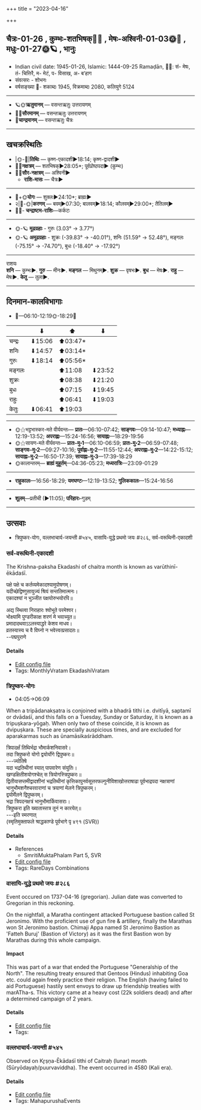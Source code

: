 +++
title = "2023-04-16"

+++
## चैत्रः-01-26  ,  कुम्भः-शतभिषक्🌛🌌  ,  मेषः-अश्विनी-01-03🌞🌌  ,  मधुः-01-27🌞🪐  ,  भानुः
- Indian civil date: 1945-01-26, Islamic: 1444-09-25 Ramaḍān, 🌌🌞: सं- मेषः, तं- चित्तिरै, म- मेटं, प- विसाख, अ- ब’हाग
- संवत्सरः - शोभनः
- वर्षसङ्ख्या 🌛- शकाब्दः 1945, विक्रमाब्दः 2080, कलियुगे 5124
___________________
- 🪐🌞**ऋतुमानम्** — वसन्तऋतुः उत्तरायणम्
- 🌌🌞**सौरमानम्** — वसन्तऋतुः उत्तरायणम्
- 🌛**चान्द्रमानम्** — वसन्तऋतुः चैत्रः
___________________


## खचक्रस्थितिः
- |🌞-🌛|**तिथिः** — कृष्ण-एकादशी►18:14; कृष्ण-द्वादशी►  
- 🌌🌛**नक्षत्रम्** — शतभिषक्►28:05*; पूर्वप्रोष्ठपदा► (कुम्भः)  
- 🌌🌞**सौर-नक्षत्रम्** — अश्विनी►  
  - **राशि-मासः** — चैत्रः► 
___________________
- 🌛+🌞**योगः** — शुक्लः►24:10*; ब्राह्मः►  
- २|🌛-🌞|**करणम्** — बवम्►07:30; बालवम्►18:14; कौलवम्►29:00*; तैतिलम्►  
- 🌌🌛- **चन्द्राष्टम-राशिः**—कर्कटः  
___________________
- 🌞-🪐 **मूढग्रहाः** - गुरुः (3.03° → 3.77°)
- 🌞-🪐 **अमूढग्रहाः** - शुक्रः (-39.83° → -40.01°), शनिः (51.59° → 52.48°), मङ्गलः (-75.15° → -74.70°), बुधः (-18.40° → -17.92°)
___________________
राशयः  
**शनि** — कुम्भः►. **गुरु** — मीनः►. **मङ्गल** — मिथुनम्►. **शुक्र** — वृषभः►. **बुध** — मेषः►. **राहु** — मेषः►. **केतु** — तुला►. 
___________________


## दिनमान-कालविभागाः
- 🌅—06:10-12:19🌞-18:29🌇  

|      |⬇     |⬆     |⬇     |
|------|-----|-----|------|
|चन्द्रः|⬇15:06 |⬆03:47*|     |
|शनिः   |⬇14:57 |⬆03:14*|     |
|गुरुः  |⬇18:14 |⬆05:56*|     |
|मङ्गलः |     |⬆11:08 |⬇23:52 |
|शुक्रः |     |⬆08:38 |⬇21:20 |
|बुधः   |     |⬆07:15 |⬇19:45 |
|राहुः  |     |⬆06:41 |⬇19:03 |
|केतुः  |⬇06:41 |⬆19:03 |     |
___________________
- 🌞⚝भट्टभास्कर-मते वीर्यवन्तः— **प्रातः**—06:10-07:42; **साङ्गवः**—09:14-10:47; **मध्याह्नः**—12:19-13:52; **अपराह्णः**—15:24-16:56; **सायाह्नः**—18:29-19:56  
- 🌞⚝सायण-मते वीर्यवन्तः— **प्रातः-मु॰1**—06:10-06:59; **प्रातः-मु॰2**—06:59-07:48; **साङ्गवः-मु॰2**—09:27-10:16; **पूर्वाह्णः-मु॰2**—11:55-12:44; **अपराह्णः-मु॰2**—14:22-15:12; **सायाह्नः-मु॰2**—16:50-17:39; **सायाह्नः-मु॰3**—17:39-18:29  
- 🌞कालान्तरम्— **ब्राह्मं मुहूर्तम्**—04:36-05:23; **मध्यरात्रिः**—23:09-01:29  
___________________
- **राहुकालः**—16:56-18:29; **यमघण्टः**—12:19-13:52; **गुलिककालः**—15:24-16:56  
___________________
- **शूलम्**—प्रतीची (►11:05); **परिहारः**–गुडम्  
___________________

## उत्सवाः
- त्रिपुष्कर-योगः, वल्लभाचार्य-जयन्ती #५४५, वासायि-युद्धे प्रथमो जयः #२८६, सर्व-वरूथिनी-एकादशी
### सर्व-वरूथिनी-एकादशी



The Krishna-paksha Ekadashi of chaitra month is known as varūthinī-ēkādaśī.

पक्षे पक्षे च कर्तव्यमेकादश्यामुपोषणम्।  
यदीच्छेद्विष्णुसायुज्यं श्रियं सन्ततिमात्मनः।  
एकादश्यां न भुञ्जीत पक्षयोरुभयोरपि॥  
  
अद्य स्थित्वा निराहारः श्वोभूते परमेश्वर।  
भोक्ष्यामि पुण्डरीकाक्ष शरणं मे भवाच्युत॥  
प्रमादादथवाऽऽलस्याद्धरे केशव माधव।  
व्रतस्यास्य च वै विघ्नो न भवेत्त्वत्प्रसादतः॥  
--पद्मपुराणे



#### Details
- [Edit config file](https://github.com/jyotisham/adyatithi/blob/master/time_focus/monthly/ekAdashI/description_only/varUthinI-EkAdazI.toml)
- Tags: MonthlyVratam EkadashiVratam


### त्रिपुष्कर-योगः
- 04:05→06:09



When a tripādanakṣatra is conjoined with a bhadrā tithi i.e. dvitīyā, saptamī or dvādaśī, and this falls on a Tuesday, Sunday or Saturday, it is known as a tripuṣkara-yōgaḥ. When only two of these coincide, it is known as dvipuṣkara. These are specially auspicious times, and are excluded for aparakarmas such as ūnamāsikaśrāddham.

त्रिपादर्क्षं तिथिर्भद्रा भौमार्कशनिवासरे।  
तदा त्रिपुष्करो योगो द्वयोर्योगे द्विपुष्करः॥  
---ज्योतिषे  
यदा भद्रतिथीनां स्यात् पापवारेण संयुतिः।  
खण्डक्षितीशयोगश्चेत् स त्रियोगस्त्रिपुष्करः॥  
द्वितीयासप्तमीद्वादशीनां भद्रतिथीनां कृत्तिकापुनर्वसूत्तरफल्गुनीविशाखोत्तराषाढा पूर्वभाद्रपदा नक्षत्राणां भानुभौमशनैश्चरवाराणां च त्रयाणां मेलने त्रिपुष्करम्।  
द्वयोर्मेलने द्विपुष्करम्।   
भद्रा त्रिपदनक्षत्रं भानुभौमार्किवासराः।  
त्रिपुष्करा इति ख्यातास्तत्र तूनं न कारयेत्॥  
---इति स्मरणात्  
(स्मृतिमुक्ताफले श्राद्धकाण्डे पूर्वभागे पृ ४९१ (SVR))



#### Details
- References
  - SmritiMuktaPhalam Part 5, SVR
- [Edit config file](https://github.com/jyotisham/adyatithi/blob/master/time_focus/misc_combinations/description_only/tripuSkara-yOgaH~0.toml)
- Tags: RareDays Combinations


### वासायि-युद्धे प्रथमो जयः #२८६

Event occured on 1737-04-16 (gregorian). Julian date was converted to Gregorian in this reckoning. 

On the nightfall, a Maratha contingent attacked Portuguese bastion called St Jeronimo. With the proficient use of gun fire & artillery, finally the Marathas won St Jeronimo bastion. Chimaji Appa named St Jeronimo Bastion as 'Fatteh Buruj' (Bastion of Victory) as it was the first Bastion won by Marathas during this whole campaign.

#### Impact
This was part of a war that ended the Portuguese "Generalship of the North". The resulting treaty ensured that Gentoos (Hindus) inhabiting Goa etc. could again freely practice their religion. The English (having failed to aid Portuguese) hastily sent envoys to draw up friendship treaties with marATha-s. This victory came at a heavy cost (22k soldiers dead) and after a determined campaign of 2 years.

#### Details
- [Edit config file](https://github.com/jyotisham/adyatithi/blob/master/mahApuruSha/xatra-later/julian/day/04/05/vAsAy-yuddhe_prathamo_jayaH.toml)
- Tags: 


### वल्लभाचार्य-जयन्ती #५४५

Observed on Kr̥ṣṇa-Ēkādaśī tithi of Caitraḥ (lunar) month (Sūryōdayaḥ/puurvaviddha). The event occurred in 4580 (Kali era).  




#### Details
- [Edit config file](https://github.com/jyotisham/adyatithi/blob/master/mahApuruSha/vaiShNava-misc/lunar_month/tithi/01/26/vallabhAcArya~jayantI.toml)
- Tags: MahapurushaEvents


